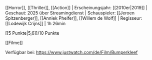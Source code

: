 
[[Horror]], [[Thriller]], [[Action]] | Erscheinungsjahr: [[2010er|2019]] | Geschaut: 2025 über Streamingdienst | Schauspieler: [[Jeroen Spitzenberger]], [[Anniek Pheifer]], [[Willem de Wolf]] | Regisseur: [[Lodewijk Crijns]] | 1h 26min

[[5 Punkte|5,6]]/10 Punkte


[[Filme]]

Verfügbar bei: https://www.justwatch.com/de/Film/Bumperkleef